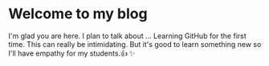 # Welcome to my blog

I'm glad you are here. I plan to talk about ...
Learning GitHub for the first time.  This can really be intimidating.  But it's good to learn something new so I'll have empathy for my students.:+1: :sparkles:

